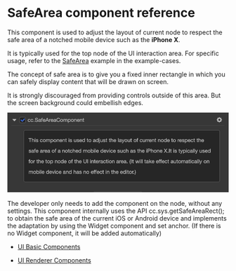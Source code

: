 # SafeArea component reference

This component is used to adjust the layout of current node to respect the safe area of a notched mobile device such as the **iPhone X**.

It is typically used for the top node of the UI interaction area. For specific usage, refer to the [SafeArea](https://github.com/cocos-creator/test-cases-3d/tree/master/assets/cases/ui/20.safe-area) example in the example-cases.

The concept of safe area is to give you a fixed inner rectangle in which you can safely display content that will be drawn on screen.

It is strongly discouraged from providing controls outside of this area. But the screen background could embellish edges.

![Renderings](./safearea/renderings.png)

The developer only needs to add the component on the node, without any settings. This component internally uses the API cc.sys.getSafeAreaRect(); to obtain the safe area of the current iOS or Android device and implements the adaptation by using the Widget component and set anchor. (If there is no Widget component, it will be added automatically)

- [UI Basic Components](base-component.md)

- [UI Renderer Components](render-component.md)
